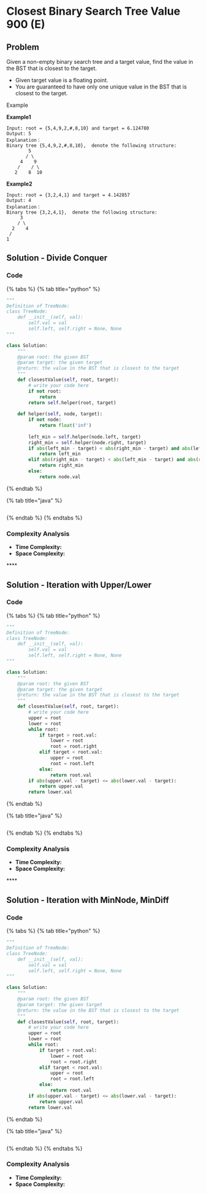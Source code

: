 # Closest Binary Search Tree Value 900 \(E\)

## Problem

Given a non-empty binary search tree and a target value, find the value in the BST that is closest to the target.

* Given target value is a floating point.
* You are guaranteed to have only one unique value in the BST that is closest to the target.

Example

**Example1**

```text
Input: root = {5,4,9,2,#,8,10} and target = 6.124780
Output: 5
Explanation：
Binary tree {5,4,9,2,#,8,10},  denote the following structure:
        5
       / \
     4    9
    /    / \
   2    8  10
```

**Example2**

```text
Input: root = {3,2,4,1} and target = 4.142857
Output: 4
Explanation：
Binary tree {3,2,4,1},  denote the following structure:
     3
    / \
  2    4
 /
1
```

## Solution - Divide Conquer 

### Code

{% tabs %}
{% tab title="python" %}
```python
"""
Definition of TreeNode:
class TreeNode:
    def __init__(self, val):
        self.val = val
        self.left, self.right = None, None
"""

class Solution:
    """
    @param root: the given BST
    @param target: the given target
    @return: the value in the BST that is closest to the target
    """
    def closestValue(self, root, target):
        # write your code here
        if not root:
            return 
        return self.helper(root, target)
    
    def helper(self, node, target):
        if not node:
            return float('inf')
        
        left_min = self.helper(node.left, target)
        right_min = self.helper(node.right, target)
        if abs(left_min - target) < abs(right_min - target) and abs(left_min - target) < abs(node.val - target):
            return left_min
        elif abs(right_min - target) < abs(left_min - target) and abs(right_min - target) < abs(node.val - target):
            return right_min
        else:
            return node.val
```
{% endtab %}

{% tab title="java" %}
```

```
{% endtab %}
{% endtabs %}

### Complexity Analysis

* **Time Complexity:**
* **Space Complexity:**

\*\*\*\*

## Solution - Iteration with Upper/Lower  

### Code

{% tabs %}
{% tab title="python" %}
```python
"""
Definition of TreeNode:
class TreeNode:
    def __init__(self, val):
        self.val = val
        self.left, self.right = None, None
"""

class Solution:
    """
    @param root: the given BST
    @param target: the given target
    @return: the value in the BST that is closest to the target
    """
    def closestValue(self, root, target):
        # write your code here
        upper = root
        lower = root
        while root:
            if target > root.val:
                lower = root
                root = root.right
            elif target < root.val:
                upper = root
                root = root.left
            else:
                return root.val
        if abs(upper.val - target) <= abs(lower.val - target):
            return upper.val
        return lower.val
```
{% endtab %}

{% tab title="java" %}
```

```
{% endtab %}
{% endtabs %}

### Complexity Analysis

* **Time Complexity:**
* **Space Complexity:**

\*\*\*\*

## Solution - Iteration with MinNode, MinDiff

### Code

{% tabs %}
{% tab title="python" %}
```python
"""
Definition of TreeNode:
class TreeNode:
    def __init__(self, val):
        self.val = val
        self.left, self.right = None, None
"""

class Solution:
    """
    @param root: the given BST
    @param target: the given target
    @return: the value in the BST that is closest to the target
    """
    def closestValue(self, root, target):
        # write your code here
        upper = root
        lower = root
        while root:
            if target > root.val:
                lower = root
                root = root.right
            elif target < root.val:
                upper = root
                root = root.left
            else:
                return root.val
        if abs(upper.val - target) <= abs(lower.val - target):
            return upper.val
        return lower.val
```
{% endtab %}

{% tab title="java" %}
```

```
{% endtab %}
{% endtabs %}

### Complexity Analysis

* **Time Complexity:**
* **Space Complexity:**



